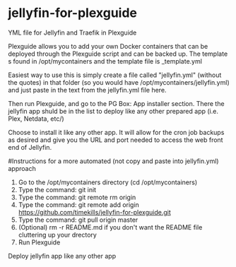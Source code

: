 # jellyfin-for-plexguide
YML file for Jellyfin and Traefik in Plexguide

Plexguide allows you to add your own Docker containers that can be deployed through the Plexguide script and can be backed up.
The template s found in /opt/mycontainers and the template file is _template.yml

Easiest way to use this is simply create a file called "jellyfin.yml" (without the quotes) in that folder (so you would have /opt/mycontainers/jellyfin.yml) and just paste in the text from the jellyfin.yml file here.

Then run Plexguide, and go to the PG Box: App installer section.
There the jellyfin app shuld be in the list to deploy like any other prepared app (i.e. Plex, Netdata, etc/)

Choose to install it like any other app. It will allow for the cron job backups as desired and give you the URL and port needed to access the web front end of Jellyfin.

#Instructions for a more automated (not copy and paste into jellyfin.yml) approach

1. Go to the /opt/mycontainers directory (cd /opt/mycontainers)
2. Type the command: git init
3. Type the command: git remote rm origin
4. Type the command: git remote add origin https://github.com/timekills/jellyfin-for-plexguide.git
5. Type the command: git pull origin master
6. (Optional) rm -r README.md if you don't want the README file cluttering up your drectory
7. Run Plexguide

Deploy jellyfin app like any other app
